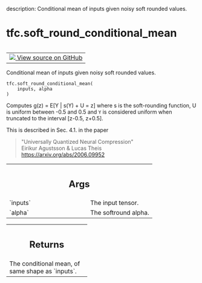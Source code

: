 description: Conditional mean of inputs given noisy soft rounded values.

<div itemscope itemtype="http://developers.google.com/ReferenceObject">
<meta itemprop="name" content="tfc.soft_round_conditional_mean" />
<meta itemprop="path" content="Stable" />
</div>

# tfc.soft_round_conditional_mean

<!-- Insert buttons and diff -->

<table class="tfo-notebook-buttons tfo-api nocontent" align="left">
<td>
  <a target="_blank" href="https://github.com/tensorflow/compression/tree/master/tensorflow_compression/python/ops/round_ops.py#L111-L130">
    <img src="https://www.tensorflow.org/images/GitHub-Mark-32px.png" />
    View source on GitHub
  </a>
</td>
</table>



Conditional mean of inputs given noisy soft rounded values.

<pre class="devsite-click-to-copy prettyprint lang-py tfo-signature-link">
<code>tfc.soft_round_conditional_mean(
    inputs, alpha
)
</code></pre>



<!-- Placeholder for "Used in" -->

Computes g(z) = E[Y | s(Y) + U = z] where s is the soft-rounding function,
U is uniform between -0.5 and 0.5 and `Y` is considered uniform when truncated
to the interval [z-0.5, z+0.5].

This is described in Sec. 4.1. in the paper
> "Universally Quantized Neural Compression"<br />
> Eirikur Agustsson & Lucas Theis<br />
> https://arxiv.org/abs/2006.09952

<!-- Tabular view -->
 <table class="responsive fixed orange">
<colgroup><col width="214px"><col></colgroup>
<tr><th colspan="2"><h2 class="add-link">Args</h2></th></tr>

<tr>
<td>
`inputs`
</td>
<td>
The input tensor.
</td>
</tr><tr>
<td>
`alpha`
</td>
<td>
The softround alpha.
</td>
</tr>
</table>



<!-- Tabular view -->
 <table class="responsive fixed orange">
<colgroup><col width="214px"><col></colgroup>
<tr><th colspan="2"><h2 class="add-link">Returns</h2></th></tr>
<tr class="alt">
<td colspan="2">
The conditional mean, of same shape as `inputs`.
</td>
</tr>

</table>

